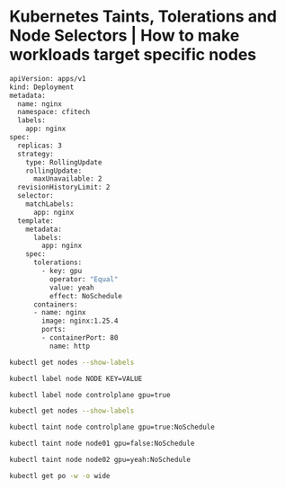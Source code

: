 # Kubernetes Taints, Tolerations and Node Selectors | How to make workloads target specific nodes

```sh
apiVersion: apps/v1
kind: Deployment
metadata:
  name: nginx
  namespace: cfitech
  labels:
    app: nginx
spec:
  replicas: 3
  strategy:
    type: RollingUpdate
    rollingUpdate:
      maxUnavailable: 2
  revisionHistoryLimit: 2
  selector:
    matchLabels:
      app: nginx
  template:
    metadata:
      labels:
        app: nginx
    spec:
      tolerations:
        - key: gpu
          operator: "Equal"
          value: yeah
          effect: NoSchedule
      containers:
      - name: nginx
        image: nginx:1.25.4
        ports:
        - containerPort: 80
          name: http
```

```sh
kubectl get nodes --show-labels
```

```sh
kubectl label node NODE KEY=VALUE

kubectl label node controlplane gpu=true
```

```sh
kubectl get nodes --show-labels
```

```sh
kubectl taint node controlplane gpu=true:NoSchedule
```

```sh
kubectl taint node node01 gpu=false:NoSchedule
```

```sh
kubectl taint node node02 gpu=yeah:NoSchedule
```

```sh
kubectl get po -w -o wide
```
